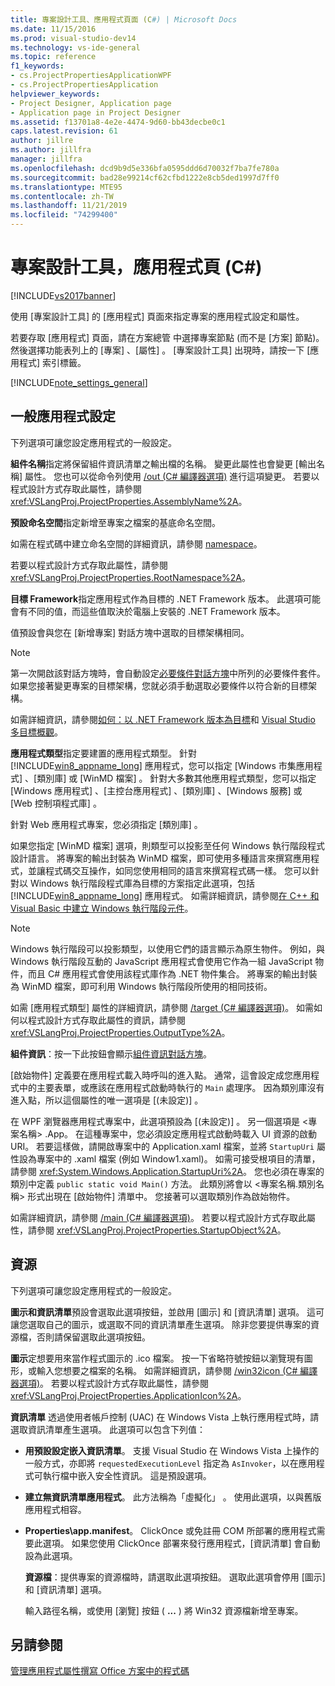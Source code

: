 ```yaml
---
title: 專案設計工具、應用程式頁面 (C#) | Microsoft Docs
ms.date: 11/15/2016
ms.prod: visual-studio-dev14
ms.technology: vs-ide-general
ms.topic: reference
f1_keywords:
- cs.ProjectPropertiesApplicationWPF
- cs.ProjectPropertiesApplication
helpviewer_keywords:
- Project Designer, Application page
- Application page in Project Designer
ms.assetid: f13701a8-4e2e-4474-9d60-bb43decbe0c1
caps.latest.revision: 61
author: jillre
ms.author: jillfra
manager: jillfra
ms.openlocfilehash: dcd9b9d5e336bfa0595ddd6d70032f7ba7fe780a
ms.sourcegitcommit: bad28e99214cf62cfbd1222e8cb5ded1997d7ff0
ms.translationtype: MTE95
ms.contentlocale: zh-TW
ms.lasthandoff: 11/21/2019
ms.locfileid: "74299400"
---
```

# <a name="application-page-project-designer-c"></a>專案設計工具，應用程式頁 (C#)
[!INCLUDE[vs2017banner](../../includes/vs2017banner.md)]

使用 [專案設計工具]  的 [應用程式]  頁面來指定專案的應用程式設定和屬性。

 若要存取 [應用程式]  頁面，請在方案總管  中選擇專案節點 (而不是 [方案]  節點)。 然後選擇功能表列上的 [專案]  、[屬性]  。 [專案設計工具] 出現時，請按一下 [應用程式]  索引標籤。

 [!INCLUDE[note_settings_general](../../includes/note-settings-general-md.md)]

## <a name="general-application-settings"></a>一般應用程式設定
 下列選項可讓您設定應用程式的一般設定。

 **組件名稱**指定將保留組件資訊清單之輸出檔的名稱。 變更此屬性也會變更 [輸出名稱]  屬性。 您也可以從命令列使用 [/out (C# 編譯器選項)](https://msdn.microsoft.com/library/70d91d01-7bd2-4aea-ba8b-4e9807e9caa5) 進行這項變更。 若要以程式設計方式存取此屬性，請參閱 <xref:VSLangProj.ProjectProperties.AssemblyName%2A>。

 **預設命名空間**指定新增至專案之檔案的基底命名空間。

 如需在程式碼中建立命名空間的詳細資訊，請參閱 [namespace](https://msdn.microsoft.com/library/0a788423-9110-42e0-97d9-bda41ca4870f)。

 若要以程式設計方式存取此屬性，請參閱 <xref:VSLangProj.ProjectProperties.RootNamespace%2A>。

 **目標 Framework**指定應用程式作為目標的 .NET Framework 版本。 此選項可能會有不同的值，而這些值取決於電腦上安裝的 .NET Framework 版本。

 值預設會與您在 [新增專案]  對話方塊中選取的目標架構相同。

> [!NOTE]
> 第一次開啟該對話方塊時，會自動設定[必要條件對話方塊](../../ide/reference/prerequisites-dialog-box.md)中所列的必要條件套件。 如果您接著變更專案的目標架構，您就必須手動選取必要條件以符合新的目標架構。

 如需詳細資訊，請參閱[如何：以 .NET Framework 版本為目標](../../ide/how-to-target-a-version-of-the-dotnet-framework.md)和 [Visual Studio 多目標概觀](../../ide/visual-studio-multi-targeting-overview.md)。

 **應用程式類型**指定要建置的應用程式類型。 針對 [!INCLUDE[win8_appname_long](../../includes/win8-appname-long-md.md)] 應用程式，您可以指定 [Windows 市集應用程式]  、[類別庫]  或 [WinMD 檔案]  。 針對大多數其他應用程式類型，您可以指定 [Windows 應用程式]  、[主控台應用程式]  、[類別庫]  、[Windows 服務]  或 [Web 控制項程式庫]  。

 針對 Web 應用程式專案，您必須指定 [類別庫]  。

 如果您指定 [WinMD 檔案]  選項，則類型可以投影至任何 Windows 執行階段程式設計語言。 將專案的輸出封裝為 WinMD 檔案，即可使用多種語言來撰寫應用程式，並讓程式碼交互操作，如同您使用相同的語言來撰寫程式碼一樣。 您可以針對以 Windows 執行階段程式庫為目標的方案指定此選項，包括 [!INCLUDE[win8_appname_long](../../includes/win8-appname-long-md.md)] 應用程式。 如需詳細資訊，請參閱[在 C++ 和 Visual Basic 中建立 Windows 執行階段元件](https://go.microsoft.com/fwlink/?LinkId=231895)。

> [!NOTE]
> Windows 執行階段可以投影類型，以使用它們的語言顯示為原生物件。 例如，與 Windows 執行階段互動的 JavaScript 應用程式會使用它作為一組 JavaScript 物件，而且 C# 應用程式會使用該程式庫作為 .NET 物件集合。 將專案的輸出封裝為 WinMD 檔案，即可利用 Windows 執行階段所使用的相同技術。

 如需 [應用程式類型]  屬性的詳細資訊，請參閱 [/target (C# 編譯器選項)](https://msdn.microsoft.com/library/a18bbd8e-bbf7-49e7-992c-717d0eb1f76f)。 如需如何以程式設計方式存取此屬性的資訊，請參閱 <xref:VSLangProj.ProjectProperties.OutputType%2A>。

 **組件資訊**：按一下此按鈕會顯示[組件資訊對話方塊](../../ide/reference/assembly-information-dialog-box.md)。

 [啟始物件]  定義要在應用程式載入時呼叫的進入點。 通常，這會設定成您應用程式中的主要表單，或應該在應用程式啟動時執行的 `Main` 處理序。 因為類別庫沒有進入點，所以這個屬性的唯一選項是 [(未設定)]  。

 在 WPF 瀏覽器應用程式專案中，此選項預設為 [(未設定)]  。 另一個選項是 <專案名稱>  .App。 在這種專案中，您必須設定應用程式啟動時載入 UI 資源的啟動 URI。 若要這樣做，請開啟專案中的 Application.xaml 檔案，並將 `StartupUri` 屬性設為專案中的 .xaml 檔案 (例如 Window1.xaml)。 如需可接受根項目的清單，請參閱 <xref:System.Windows.Application.StartupUri%2A>。 您也必須在專案的類別中定義 `public static void Main()` 方法。 此類別將會以 <專案名稱.類別名稱>  形式出現在 [啟始物件]  清單中。 您接著可以選取類別作為啟始物件。

 如需詳細資訊，請參閱 [/main (C# 編譯器選項)](https://msdn.microsoft.com/library/975cf4d5-36ac-4530-826c-4aad0c7f2049)。 若要以程式設計方式存取此屬性，請參閱 <xref:VSLangProj.ProjectProperties.StartupObject%2A>。

## <a name="resources"></a>資源
 下列選項可讓您設定應用程式的一般設定。

 **圖示和資訊清單**預設會選取此選項按鈕，並啟用 [圖示]  和 [資訊清單]  選項。 這可讓您選取自己的圖示，或選取不同的資訊清單產生選項。 除非您要提供專案的資源檔，否則請保留選取此選項按鈕。

 **圖示**定想要用來當作程式圖示的 .ico 檔案。 按一下省略符號按鈕以瀏覽現有圖形，或輸入您想要之檔案的名稱。 如需詳細資訊，請參閱 [/win32icon (C# 編譯器選項)](https://msdn.microsoft.com/library/756d9b6d-ab07-41b7-ba58-5bd88f711138)。 若要以程式設計方式存取此屬性，請參閱 <xref:VSLangProj.ProjectProperties.ApplicationIcon%2A>。

 **資訊清單** 透過使用者帳戶控制 (UAC) 在 Windows Vista 上執行應用程式時，請選取資訊清單產生選項。 此選項可以包含下列值：

- **用預設設定嵌入資訊清單**。 支援 Visual Studio 在 Windows Vista 上操作的一般方式，亦即將 `requestedExecutionLevel` 指定為 `AsInvoker`，以在應用程式可執行檔中嵌入安全性資訊。 這是預設選項。

- **建立無資訊清單應用程式**。 此方法稱為「虛擬化」  。 使用此選項，以與舊版應用程式相容。

- **Properties\app.manifest**。 ClickOnce 或免註冊 COM 所部署的應用程式需要此選項。 如果您使用 ClickOnce 部署來發行應用程式，[資訊清單]  會自動設為此選項。

  **資源檔**：提供專案的資源檔時，請選取此選項按鈕。 選取此選項會停用 [圖示]  和 [資訊清單]  選項。

  輸入路徑名稱，或使用 [瀏覽] 按鈕 ( **...** ) 將 Win32 資源檔新增至專案。

## <a name="see-also"></a>另請參閱
[管理應用程式屬性](../../ide/application-properties.md)[撰寫 Office 方案中的程式碼](https://msdn.microsoft.com/library/2d4d8fd0-e881-4829-976f-0d1a9221dec0)
